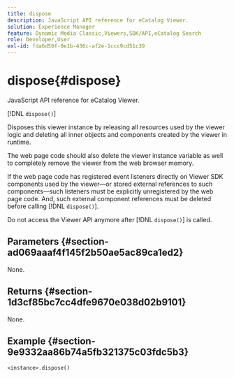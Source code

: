 ```yaml
---
title: dispose
description: JavaScript API reference for eCatalog Viewer.
solution: Experience Manager
feature: Dynamic Media Classic,Viewers,SDK/API,eCatalog Search
role: Developer,User
exl-id: fda6d50f-0e1b-436c-af2e-1ccc9cd51c39
---
```

# dispose{#dispose}

JavaScript API reference for eCatalog Viewer.

 [!DNL `dispose()`]

Disposes this viewer instance by releasing all resources used by the viewer logic and deleting all inner objects and components created by the viewer in runtime.

The web page code should also delete the viewer instance variable as well to completely remove the viewer from the web browser memory.

If the web page code has registered event listeners directly on Viewer SDK components used by the viewer&mdash;or stored external references to such components&mdash;such listeners must be explicitly unregistered by the web page code. And, such external component references must be deleted before calling [!DNL `dispose()`].

Do not access the Viewer API anymore after [!DNL `dispose()`] is called.

## Parameters {#section-ad069aaaf4f145f2b50ae5ac89ca1ed2}

None.

## Returns {#section-1d3cf85bc7cc4dfe9670e038d02b9101}

None.

## Example {#section-9e9332aa86b74a5fb321375c03fdc5b3}

```
<instance>.dispose()
```
